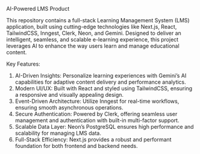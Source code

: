 AI-Powered LMS Product

This repository contains a full-stack Learning Management System (LMS) application, built using cutting-edge technologies like Next.js, React, TailwindCSS, Inngest, Clerk, Neon, and Gemini. Designed to deliver an intelligent, seamless, and scalable e-learning experience, this project leverages AI to enhance the way users learn and manage educational content.

Key Features:
1. AI-Driven Insights: Personalize learning experiences with Gemini’s AI capabilities for adaptive content delivery and performance analytics.
2. Modern UI/UX: Built with React and styled using TailwindCSS, ensuring a responsive and visually appealing design.
3. Event-Driven Architecture: Utilize Inngest for real-time workflows, ensuring smooth asynchronous operations.
4. Secure Authentication: Powered by Clerk, offering seamless user management and authentication with built-in multi-factor support.
5. Scalable Data Layer: Neon’s PostgreSQL ensures high performance and scalability for managing LMS data.
6. Full-Stack Efficiency: Next.js provides a robust and performant foundation for both frontend and backend needs.
